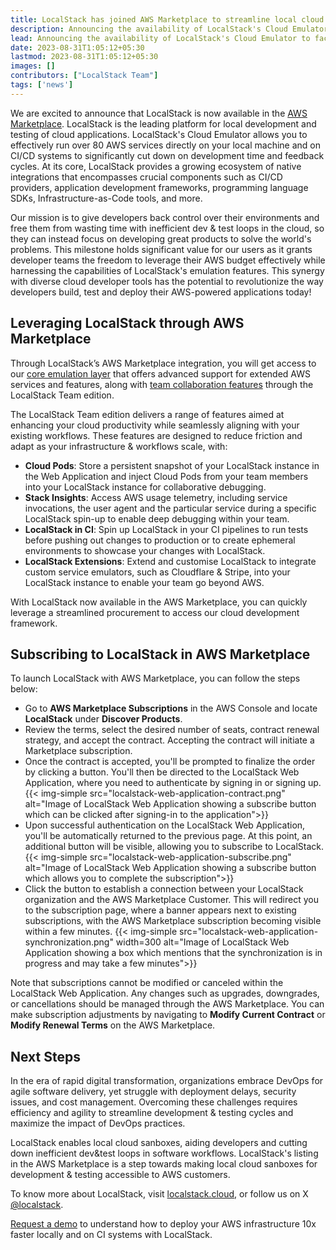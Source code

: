```yaml
---
title: LocalStack has joined AWS Marketplace to streamline local cloud development & testing!
description: Announcing the availability of LocalStack's Cloud Emulator to facilitate local cloud development and team collaboration in the AWS Marketplace.
lead: Announcing the availability of LocalStack's Cloud Emulator to facilitate local cloud development and team collaboration in the AWS Marketplace.
date: 2023-08-31T1:05:12+05:30
lastmod: 2023-08-31T1:05:12+05:30
images: []
contributors: ["LocalStack Team"]
tags: ['news']
---
```


We are excited to announce that LocalStack is now available in the [AWS Marketplace](https://aws.amazon.com/marketplace/pp/prodview-lllzw3ywntoxg?sr=0-1&ref_=beagle&applicationId=AWSMPContessa). LocalStack is the leading platform for local development and testing of cloud applications. LocalStack's Cloud Emulator allows you to effectively run over 80 AWS services directly on your local machine and on CI/CD systems to significantly cut down on development time and feedback cycles. At its core, LocalStack provides a growing ecosystem of native integrations that encompasses crucial components such as CI/CD providers, application development frameworks, programming language SDKs, Infrastructure-as-Code tools, and more. 

Our mission is to give developers back control over their environments and free them from wasting time with inefficient dev & test loops in the cloud, so they can instead focus on developing great products to solve the world's problems. This milestone holds significant value for our users as it grants developer teams the freedom to leverage their AWS budget effectively while harnessing the capabilities of LocalStack's emulation features. This synergy with diverse cloud developer tools has the potential to revolutionize the way developers build, test and deploy their AWS-powered applications today!

## Leveraging LocalStack through AWS Marketplace

Through LocalStack’s AWS Marketplace integration, you will get access to our [core emulation layer](https://localstack.cloud/solutions/cloud-emulation/) that offers advanced support for extended AWS services and features, along with [team collaboration features](https://localstack.cloud/solutions/team-collaboration/) through the LocalStack Team edition.

The LocalStack Team edition delivers a range of features aimed at enhancing your cloud productivity while seamlessly aligning with your existing workflows. These features are designed to reduce friction and adapt as your infrastructure & workflows scale, with:

- **Cloud Pods**: Store a persistent snapshot of your LocalStack instance in the Web Application and inject Cloud Pods from your team members into your LocalStack instance for collaborative debugging.
- **Stack Insights**: Access AWS usage telemetry, including service invocations, the user agent and the particular service during a specific LocalStack spin-up to enable deep debugging within your team.
- **LocalStack in CI**: Spin up LocalStack in your CI pipelines to run tests before pushing out changes to production or to create ephemeral environments to showcase your changes with LocalStack.
- **LocalStack Extensions**: Extend and customise LocalStack to integrate custom service emulators, such as Cloudflare & Stripe, into your LocalStack instance to enable your team go beyond AWS.

With LocalStack now available in the AWS Marketplace, you can quickly leverage a streamlined procurement to access our cloud development framework. 

## Subscribing to LocalStack in AWS Marketplace

To launch LocalStack with AWS Marketplace, you can follow the steps below:

- Go to **AWS Marketplace Subscriptions** in the AWS Console and locate **LocalStack** under **Discover Products**.
- Review the terms, select the desired number of seats, contract renewal strategy, and accept the contract. Accepting the contract will initiate a Marketplace subscription.
- Once the contract is accepted, you'll be prompted to finalize the order by clicking a button. You'll then be directed to the LocalStack Web Application, where you need to authenticate by signing in or signing up.
    {{< img-simple src="localstack-web-application-contract.png" alt="Image of LocalStack Web Application showing a subscribe button which can be clicked after signing-in to the application">}}
- Upon successful authentication on the LocalStack Web Application, you'll be automatically returned to the previous page. At this point, an additional button will be visible, allowing you to subscribe to LocalStack.
    {{< img-simple src="localstack-web-application-subscribe.png" alt="Image of LocalStack Web Application showing a subscribe button which allows you to complete the subscription">}}
- Click the button to establish a connection between your LocalStack organization and the AWS Marketplace Customer. This will redirect you to the subscription page, where a banner appears next to existing subscriptions, with the AWS Marketplace subscription becoming visible within a few minutes.
    {{< img-simple src="localstack-web-application-synchronization.png" width=300 alt="Image of LocalStack Web Application showing a box which mentions that the synchronization is in progress and may take a few minutes">}}

Note that subscriptions cannot be modified or canceled within the LocalStack Web Application. Any changes such as upgrades, downgrades, or cancellations should be managed through the AWS Marketplace. You can make subscription adjustments by navigating to **Modify Current Contract** or **Modify Renewal Terms** on the AWS Marketplace.

## Next Steps

In the era of rapid digital transformation, organizations embrace DevOps for agile software delivery, yet struggle with deployment delays, security issues, and cost management. Overcoming these challenges requires efficiency and agility to streamline development & testing cycles and maximize the impact of DevOps practices.

LocalStack enables local cloud sanboxes, aiding developers and cutting down inefficient dev&test loops in software workflows. LocalStack's listing in the AWS Marketplace is a step towards making local cloud sanboxes for development & testing accessible to AWS customers.

To know more about LocalStack, visit [localstack.cloud](https://localstack.cloud), or follow us on X [@localstack](https://x.com/localstack).

[Request a demo](https://localstack.cloud/contact/) to understand how to deploy your AWS infrastructure 10x faster locally and on CI systems with LocalStack.
